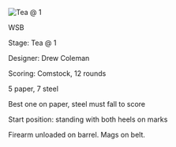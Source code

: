![Tea @ 1](https://github.com/bagellord/USPSA-Stages/blob/master/11-15%20rounds/Backtrack%20-%2012%20Rounds%20-%20Comstock/Backtrack.png)

WSB

Stage: Tea @ 1

Designer: Drew Coleman

Scoring: Comstock, 12 rounds

5 paper, 7 steel

Best one on paper, steel must fall to score

Start position: standing with both heels on marks

Firearm unloaded on barrel. Mags on belt.
